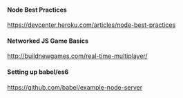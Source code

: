 #### Node Best Practices

https://devcenter.heroku.com/articles/node-best-practices

#### Networked JS Game Basics

http://buildnewgames.com/real-time-multiplayer/

#### Setting up babel/es6

https://github.com/babel/example-node-server
